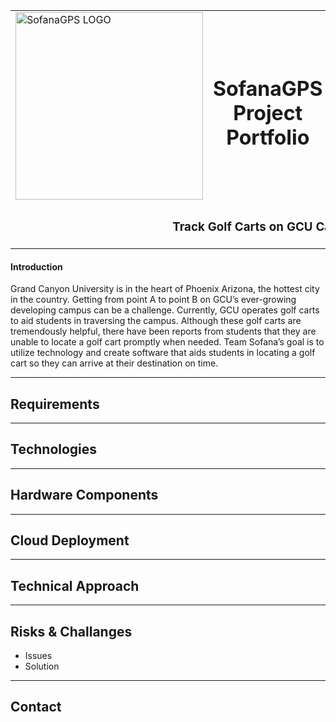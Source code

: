 <table>
  <td><img width="300px" height="300px" src="https://user-images.githubusercontent.com/46502725/163734875-f011ef1d-7571-4269-8a33-b21253983285.png" alt="SofanaGPS LOGO"></td>
  <td align="center"><h1>SofanaGPS Project Portfolio</h1></td>
  <td><img width="300px" height="300px" src="https://user-images.githubusercontent.com/46502725/163734875-f011ef1d-7571-4269-8a33-b21253983285.png" alt="SofanaGPS LOGO"></td>
      <tr>
        <td align="center" colspan="3"><h3>Track Golf Carts on GCU Campus</h3></td>
    </tr>
</table>

#### Introduction
Grand Canyon University is in the heart of Phoenix Arizona, the hottest city in the country. Getting from point A to point B on GCU’s ever-growing developing campus can be a challenge. Currently, GCU operates golf carts to aid students in traversing the campus. Although these golf carts are tremendously helpful, there have been reports from students that they are unable to locate a golf cart promptly when needed. Team Sofana’s goal is to utilize technology and create software that aids students in locating a golf cart so they can arrive at their destination on time.  

---
## Requirements

---
## Technologies

---
## Hardware Components

---
## Cloud Deployment

---
## Technical Approach

---
## Risks & Challanges

- Issues
- Solution

---
## Contact
<table>
  
</table>

